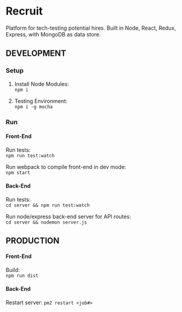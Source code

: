 # Recruit
Platform for tech-testing potential hires.  Built in Node, React, Redux, Express, with MongoDB as data store.

## DEVELOPMENT
### Setup
1. Install Node Modules:  
```npm i```

2. Testing Environment:  
```npm i -g mocha```

### Run 
#### Front-End
Run tests:  
```npm run test:watch```

Run webpack to compile front-end in dev mode:  
```npm start```

#### Back-End
Run tests:  
```cd server && npm run test:watch```

Run node/express back-end server for API routes:  
```cd server && nodemon server.js```


## PRODUCTION
#### Front-End
Build:  
```npm run dist```

#### Back-End
Restart server:
```pm2 restart <job#>```